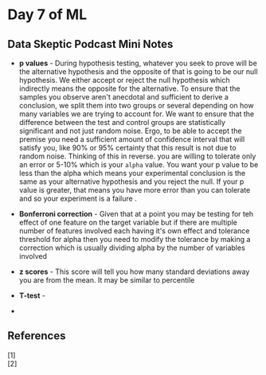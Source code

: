 # Day 7 of ML 


## Data Skeptic Podcast Mini Notes

* **p values** - During hypothesis testing, whatever you seek to prove will be the alternative hypothesis and the opposite of that is going to be our null hypothesis. We either accept or reject the null hypothesis which indirectly means the opposite for the alternative. To ensure that the samples you observe aren't anecdotal and sufficient to derive a conclusion, we split them into two groups or several depending on how many variables we are trying to account for. We want to ensure that the difference between the test and control groups are statistically significant and not just random noise. Ergo, to be able to accept the premise you need a sufficient amount of confidence interval that will satisfy you, like 90% or 95% certainty that this result is not due to random noise. Thinking of this in reverse. you are willing to tolerate only an error or 5-10% which is your `alpha` value. You want your p value to be less than the alpha which means your experimental conclusion is the same as your alternative hypothesis and you reject the null. If your p value is greater, that means you have more error than you can tolerate and so your experiment is a failure .

* **Bonferroni correction** -  Given that at a point you may be testing for teh effect of one feature on the target variable but if there are multiple number of features involved each having it's own effect and tolerance threshold for alpha then you need to modify the tolerance by making a correction which is usually dividing alpha by the number of variables involved  
 
* **z scores** - This score will tell you how many standard deviations away you are from the mean. It may be similar to percentile

* **T-test** - 


* 

**References**
------------
[1]  
[2]